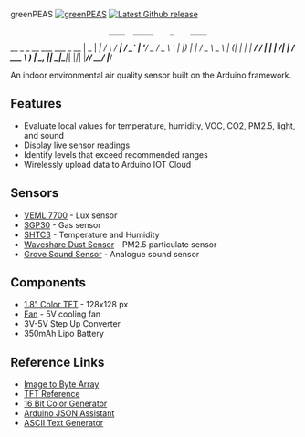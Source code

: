greenPEAS [![greenPEAS](https://img.shields.io/badge/green-PEAS-success)](https://github.com/hfenaux/greenPEAS) [![Latest Github release](https://img.shields.io/badge/build-development-informational)](https://github.com/hfenaux/greenPEAS)

                            ____  _____    _    ____  
   __ _ _ __ ___  ___ _ __ |  _ \| ____|  / \  / ___| 
  / _` | '__/ _ \/ _ \ '_ \| |_) |  _|   / _ \ \___ \ 
 | (_| | | |  __/  __/ | | |  __/| |___ / ___ \ ___) |
  \__, |_|  \___|\___|_| |_|_|   |_____/_/   \_\____/ 
  |___/                                               


An indoor environmental air quality sensor built on the Arduino framework.

## Features
* Evaluate local values for temperature, humidity, VOC, CO2, PM2.5, light, and sound
* Display live sensor readings
* Identify levels that exceed recommended ranges
* Wirelessly upload data to Arduino IOT Cloud

## Sensors
* [VEML 7700](https://www.adafruit.com/product/4162) - Lux sensor
* [SGP30](https://www.adafruit.com/product/3709) - Gas sensor
* [SHTC3](https://www.adafruit.com/product/4636) - Temperature and Humidity
* [Waveshare Dust Sensor](https://www.waveshare.com/dust-sensor.htm) - PM2.5 particulate sensor
* [Grove Sound Sensor](https://wiki.seeedstudio.com/Grove-Sound_Sensor/) - Analogue sound sensor

## Components
* [1.8" Color TFT](https://www.adafruit.com/product/358) - 128x128 px
* [Fan](https://www.adafruit.com/product/4468) - 5V cooling fan
* 3V-5V Step Up Converter
* 350mAh Lipo Battery

## Reference Links
* [Image to Byte Array](https://javl.github.io/image2cpp/)
* [TFT Reference](https://learn.adafruit.com/adafruit-gfx-graphics-library/coordinate-system-and-units)
* [16 Bit Color Generator](https://ee-programming-notepad.blogspot.com/2016/10/16-bit-color-generator-picker.html)
* [Arduino JSON Assistant](https://arduinojson.org/v6/assistant/)
* [ASCII Text Generator](https://patorjk.com/software/taag/#p=testall&f=Alpha&t=greenPEAS)

